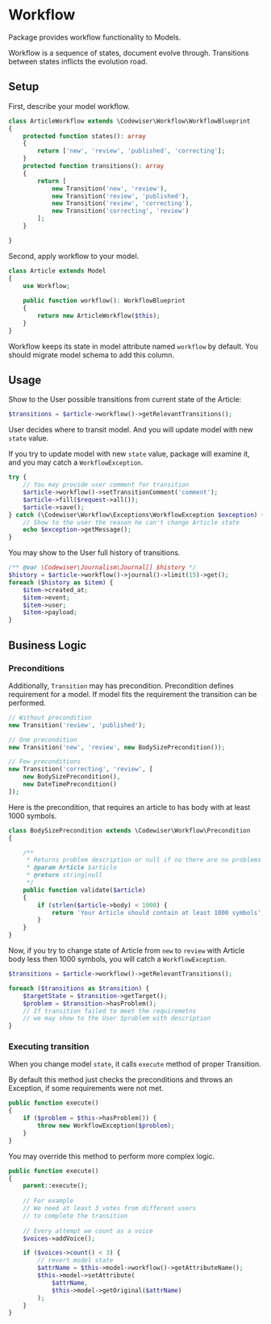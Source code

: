 # Workflow

Package provides workflow functionality to Models.

Workflow is a sequence of states, document evolve through. 
Transitions between states inflicts the evolution road.


## Setup

First, describe your model workflow.

```php
class ArticleWorkflow extends \Codewiser\Workflow\WorkflowBlueprint
{
    protected function states(): array
    {
        return ['new', 'review', 'published', 'correcting'];
    }
    protected function transitions(): array
    {
        return [
            new Transition('new', 'review'),
            new Transition('review', 'published'),
            new Transition('review', 'correcting'),
            new Transition('correcting', 'review')
        ];
    }

}
```

Second, apply workflow to your model.

```php
class Article extends Model
{
    use Workflow;
    
    public function workflow(): WorkflowBlueprint
    {
        return new ArticleWorkflow($this);
    }
}
```

Workflow keeps its state in model attribute named `workflow` by default.
You should migrate model schema to add this column.

## Usage

Show to the User possible transitions from current state of the Article:

```php
$transitions = $article->workflow()->getRelevantTransitions();
```

User decides where to transit model. And you will update model with new `state` value.

If you try to update model with new `state` value, 
package will examine it, 
and you may catch a `WorkflowException`.

```php
try {
    // You may provide user comment for transition
    $article->workflow()->setTransitionComment('comment');
    $article->fill($request->all());
    $article->save();
} catch (\Codewiser\Workflow\Exceptions\WorkflowException $exception) {
    // Show to the user the reason he can't change Article state
    echo $exception->getMessage();
}
```

You may show to the User full history of transitions.

```php
/** @var \Codewiser\Journalism\Journal[] $history */
$history = $article->workflow()->journal()->limit(15)->get();
foreach ($history as $item) {
    $item->created_at;
    $item->event;
    $item->user;
    $item->payload;
}

```

## Business Logic

### Preconditions

Additionally, `Transition` may has precondition. 
Precondition defines requirement for a model. If model fits the requirement the transition can be performed.

```php
// Without precondition
new Transition('review', 'published');

// One precondition
new Transition('new', 'review', new BodySizePrecondition());

// Few preconditions 
new Transition('correcting', 'review', [
    new BodySizePrecondition(),
    new DateTimePrecondition()
]); 
```

Here is the precondition, that requires an article to has body with at least 1000 symbols.

```php
class BodySizePrecondition extends \Codewiser\Workflow\Precondition
{

    /**
     * Returns problem description or null if no there are no problems
     * @param Article $article
     * @return string|null
     */
    public function validate($article)
    {
        if (strlen($article->body) < 1000) {
            return 'Your Article should contain at least 1000 symbols';
        }
    }
}
```

Now, if you try to change state of Article from `new` to `review` 
with Article body less then 1000 symbols, you will catch a `WorkflowException`.

```php
$transitions = $article->workflow()->getRelevantTransitions();

foreach ($transitions as $transition) {
    $targetState = $transition->getTarget();
    $problem = $transition->hasProblem(); 
    // If transition failed to meet the requiremetns 
    // we may show to the User $problem with description
}

```

### Executing transition

When you change model `state`, it calls `execute` method of proper Transition.

By default this method just checks the preconditions and throws an Exception, if some requirements were not met.

```php
public function execute()
{
    if ($problem = $this->hasProblem()) {
        throw new WorkflowException($problem);
    }
}
```

You may override this method to perform more complex logic.

```php
public function execute()
{
    parent::execute();
    
    // For example
    // We need at least 3 votes from different users 
    // to complete the transition
    
    // Every attempt we count as a voice
    $voices->addVoice();

    if ($voices->count() < 3) {
        // revert model state
        $attrName = $this->model->workflow()->getAttributeName();
        $this->model->setAttribute(
            $attrName,
            $this->model->getOriginal($attrName)
        );
    }
}
```